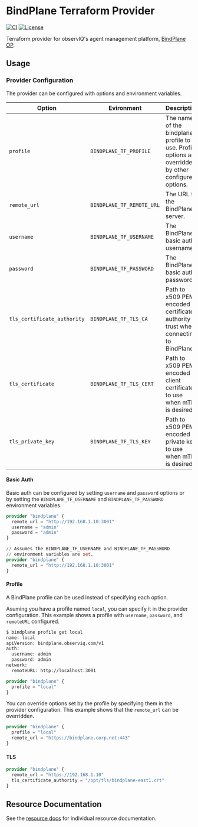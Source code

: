 BindPlane Terraform Provider
==========================

[![CI](https://github.com/observIQ/terraform-provider-bindplane/actions/workflows/ci.yml/badge.svg)](https://github.com/observIQ/terraform-provider-bindplane/actions/workflows/ci.yml)
[![License](https://img.shields.io/badge/License-Apache%202.0-blue.svg)](https://opensource.org/licenses/Apache-2.0)

Terraform provider for observIQ's agent management platform, [BindPlane OP](https://github.com/observIQ/bindplane-op).

## Usage

### Provider Configuration

The provider can be configured with options
and environment variables.

| Option                      | Evironment                | Description                  |
| --------------------------- | ------------------------- | ---------------------------- |
| `profile`                   | `BINDPLANE_TF_PROFILE`    | The name of the bindplane profile to use. Profile options are overridden by other configured options. | 
| `remote_url`                | `BINDPLANE_TF_REMOTE_URL` | The URL for the BindPlane server.  |
| `username`                  | `BINDPLANE_TF_USERNAME`   | The BindPlane basic auth username. |
| `password`                  | `BINDPLANE_TF_PASSWORD`   | The BindPlane basic auth password. |
| `tls_certificate_authority` | `BINDPLANE_TF_TLS_CA`     | Path to x509 PEM encoded certificate authority to trust when connecting to BindPlane. |
| `tls_certificate`           | `BINDPLANE_TF_TLS_CERT`   | Path to x509 PEM encoded client certificate to use when mTLS is desired. |
| `tls_private_key`           | `BINDPLANE_TF_TLS_KEY`    | Path to x509 PEM encoded private key to use when mTLS is desired. |

#### Basic Auth

Basic auth can be configured by setting `username` and `password` options or
by setting the `BINDPLANE_TF_USERNAME` and `BINDPLANE_TF_PASSWORD` environment
variables.

```tf
provider "bindplane" {
  remote_url = "http://192.168.1.10:3001"
  username = "admin"
  password = "admin"
}
```

```tf
// Assumes the BINDPLANE_TF_USERNAME and BINDPLANE_TF_PASSWORD
// environment variables are set.
provider "bindplane" {
  remote_url = "http://192.168.1.10:3001"
}
```

#### Profile

A BindPlane profile can be used instead of specifying each option.


Asuming you have a profile named `local`, you can specify it in the provider configuration. This
example shows a profile with `username`, `password`, and `remoteURL` configured.
```bash
$ bindplane profile get local
name: local
apiVersion: bindplane.observiq.com/v1
auth:
  username: admin
  password: admin
network:
  remoteURL: http://localhost:3001

```
```tf
provider "bindplane" {
  profile = "local"
}
```

You can override options set by the profile by specifying them in the
provider configuration. This example shows that the `remote_url` can be overridden.
```tf
provider "bindplane" {
  profile = "local"
  remote_url = "https://bindplane.corp.net:443"
}
```

#### TLS

```tf
provider "bindplane" {
  remote_url = "https://192.168.1.10"
  tls_certificate_authority = "/opt/tls/bindplane-east1.crt"
}
```

## Resource Documentation

See the [resource docs](./doc/resources/) for individual resource documentation.
